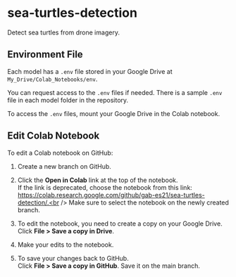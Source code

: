 # sea-turtles-detection
Detect sea turtles from drone imagery.

## Environment File

Each model has a `.env` file stored in your Google Drive at `My_Drive/Colab_Notebooks/env`.

 You can request access to the `.env` files if needed. There is a sample `.env` file in each model folder in the repository.

To access the `.env` files, mount your Google Drive in the Colab notebook.


## Edit Colab Notebook

To edit a Colab notebook on GitHub:

1. Create a new branch on GitHub.

2. Click the **Open in Colab** link at the top of the notebook. 
<br /> If the link is deprecated, choose the notebook from this link:
<br /> https://colab.research.google.com/github/gab-es21/sea-turtles-detection/.<br /> Make sure to select the notebook on the newly created branch.

3. To edit the notebook, you need to create a copy on your Google Drive.
<br /> Click **File > Save a copy in Drive**.

4. Make your edits to the notebook.

5. To save your changes back to GitHub.
<br /> Click **File > Save a copy in GitHub**.
Save it on the main branch.
